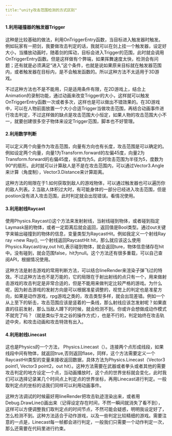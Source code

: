 ```yaml
---
title:"unity攻击范围检测的方式区别"
---
```


#### 1.利用碰撞器的触发器Trigger

  这种是比较基础的做法，利用OnTriggerEntry函数，当目标进入触发器时触发。例如玩家有一把剑，我要做攻击判定的话，我就可以在剑上挂一个触发器，设定好大小，当播放动画时，随着剑的挥动，目标会进入Trigger的范围，此时就会调用OnTriggerEntry函数。但是这样做有个弊端，如果挥舞速度太快，检测会有问题；还有就是必须满足“进入”这个条件，也就是说如果原来目标就在触发器范围内，或者触发器在目标内，是不会触发函数的。所以这种方法不太适用于3D游戏。

  不过这种方法也不是不能用，只是适用条件有限，在2D游戏上，结合上Animation的录制功能，通过动画来改变Trigger的大小，这样就可以触发OnTriggerEntry函数一次或者多次，这样也是可以做出不错效果的。在3D游戏中，可以在人物前面放置一个大小合适Trigger当做攻击范围，再结合动画事件进行攻击判定，不过这样做的缺点是攻击范围大小恒定，如果人物的攻击范围大小不一，就要创建很多空子物体来设定Trigger范围，脚本也不好管理。

#### 2.利用数学判断

  可以定义两个向量作为攻击范围，向量有方向也有长度，攻击范围是可以确定的。例如设定两个向量，向量1为Transform.forward的左偏45度，向量2为Transform.forward的右偏45度，长度均为5。此时攻击范围为半径为5，度数为90°的扇形。此时就可以计算敌人是不是在攻击范围内，可以通过Vector3.Angle来计算（角度制），Vector3.Distance来计算距离。

  这种方法的局限在于1.如何获取到敌人的游戏物体，可以通过触发器也可以遍历你的敌人列表。2.当敌人体积过大时，有可能身体的一部分已经进入攻击范围，但是postion没有进入攻击范围，此时判定就会出现错误。看情况使用。

#### 3.利用射线Raycast

  使用Physics.Raycast()这个方法来发射射线，当射线碰到物体，或者碰到指定Laymask层的物体，或者一定距离后就会返回，返回值是Bool类型。通过out关键字来输出碰撞到的物体的信息，变量类型为RaycastHit。例如我定义一个射线Ray ray =new Ray(), 一个射线返回RaycastHit hit，那么就应该这么使用Physics.Raycast(ray,out hit),表示碰到物体，就会返回ture，物体信息储存在hit中。没有碰到，就会范围false，hit为null。这个方法还有很多重载，可以自己查阅API，根据情况使用。

  这种方法是射击游戏的常用判断方法，可以结合lineRender来渲染子弹飞过的特效。不过这种方法也不是万能的，它的局限在于射出射线的点只有一个，用来做射击游戏的攻击判定是非常合适的，但是不能用来做判定比较严格的游戏。为什么呢，因为射击游戏的发射方向是可以根据准星调整的，视觉上的判定也是准星方向，如果是动作游戏，rpg游戏之类的，攻击类型多样，就会出现差错。例如一个从上至下的斩击，攻击范围应该是竖着的一条线，那么射线应该怎发射呢？如果直直的往前发射，那么当敌人蹲下的时候，就会检测不到。你或许会想做成动作模式不就完了吗？（就是类似于龙之谷的操作方式），也是不行的，判定始终在攻击轨迹中央，和攻击动画和攻击特效有出入。

#### 4.利用射线Linecast 

  这也是Physics的一个方法， Physics.Linecast（）。连接两个点形成线段，如果线段中间有物体，就返回true,否则返回flase，同样，这个方法需要定义一个RaycastHit类型的变量来接收返回数据，具体方法为Physics.Linecast（Vector3 point1, Vector3 point2，out hit）。这种方法需要在武器或者拳头或者其他的需要攻击判定的地方设定一个点，当动画播放时，这个点的世界坐标就会变化，此时我们可以选择记录某几个时间点上判定点的世界坐标，再用Linecast进行判定。一般取判定点的坐标的话我们同样可以利用动画事件。

  这种方法调试的时候最好用lineRender把攻击轨迹渲染出来，或者用Debug.DrawLine()画出来（记得设定存在时间，不然一瞬间就消失了看不到），这样可以方便调整我们取判定点的时间节点，不然可能会疑惑，明明我设定好了，怎么检测不到。这种方法适合于动作游戏，以及一些判定比较精细的游戏。需要注意的一点是，Linecast每一帧都会进行判定，一般我们只需要一个动作判定一次，那么还需要在代码里进行约束。



